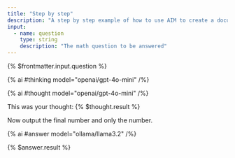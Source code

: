 ```yaml
---
title: "Step by step"
description: "A step by step example of how to use AIM to create a document."
input:
  - name: question
    type: string
    description: "The math question to be answered"
---
```


<!-- First we get the model to think through the answer -->

{% $frontmatter.input.question %}

{% ai #thinking model="openai/gpt-4o-mini" /%}

<!-- We're even using a much smaller, faster and cheaper model here; Mistral 7B rather than GPT-3.5. 
Mistral 7B is 7.5x lower cost on output tokens 
(see the [model documentation](https://www.notion.so/wordware/Models-615b76d7498f4e06ae522a329695da74)). -->

{% ai #thought model="openai/gpt-4o-mini" /%}

<!-- Lastly, we extract the final answer -->

This was your thought: {% $thought.result %}

Now output the final number and only the number.

{% ai #answer model="ollama/llama3.2" /%}

{% $answer.result %}